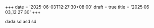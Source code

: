 +++
date = '2025-06-03T12:27:30+08:00'
draft = true
title = '2025 06 03_12 27 30'
+++

dada
sd
asd
sd